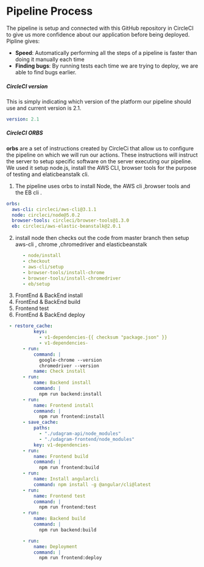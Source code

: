 
# Pipeline Process

The pipeline is setup and connected with this GitHub repository in CircleCI to give us more confidence about our application before being deployed.
Pipline gives:
- **Speed**: Automatically performing all the steps of a pipeline is faster than doing it manually each time
- **Finding bugs**: By running tests each time we are trying to deploy, we are able to find bugs earlier.

##### CircleCI version
This is simply indicating which version of the platform our pipeline should use and current version is 2.1. 
```yml
version: 2.1
```
##### CircleCI ORBS
**orbs** are a set of instructions created by CircleCi that allow us to configure the pipeline on which we will run our actions. These instructions will instruct the server to setup specific software on the server executing our pipeline. We used it setup node.js, install the AWS CLI, browser tools for the purpose of testing and elaticbeanstalk cli. 
1. The pipeline uses orbs to install Node, the AWS cli ,browser tools and the EB cli .
```yml
orbs:
  aws-cli: circleci/aws-cli@3.1.1
  node: circleci/node@5.0.2
  browser-tools: circleci/browser-tools@1.3.0
  eb: circleci/aws-elastic-beanstalk@2.0.1
```

2. install node then checks out the code from master branch then setup aws-cli , chrome ,chromedriver and elasticbeanstalk
```yml
      - node/install
      - checkout
      - aws-cli/setup
      - browser-tools/install-chrome
      - browser-tools/install-chromedriver
      - eb/setup
```
3. FrontEnd & BackEnd install
4. FrontEnd & BackEnd build
5. Frontend test
6. FrontEnd & BackEnd deploy

```yml
 - restore_cache: 
          keys: 
            - v1-dependencies-{{ checksum "package.json" }}
            - v1-dependencies-
      - run:
          command: |
            google-chrome --version
            chromedriver --version
          name: Check install
      - run:
          name: Backend install
          command: |
            npm run backend:install
      - run:
          name: Frontend install
          command: |
            npm run frontend:install
      - save_cache:
          paths:
            - "./udagram-api/node_modules"
            - "./udagram-frontend/node_modules"
          key: v1-dependencies- 
      - run:
          name: Frontend build
          command: |
            npm run frontend:build
      - run:
          name: Install angularcli
          command: npm install -g @angular/cli@latest
      - run:
          name: Frontend test
          command: |
            npm run frontend:test
      - run:
          name: Backend build
          command: |
            npm run backend:build

      - run:
          name: Deployment
          command: |
            npm run frontend:deploy
```
